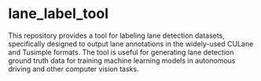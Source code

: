 # lane_label_tool
This repository provides a tool for labeling lane detection datasets, specifically designed to output lane annotations in the widely-used CULane and Tusimple formats. The tool is useful for generating lane detection ground truth data for training machine learning models in autonomous driving and other computer vision tasks.
